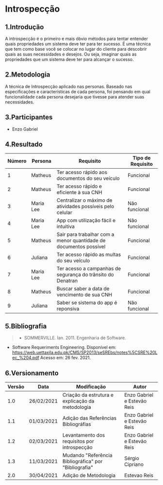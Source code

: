 # Introspecção

## 1.Introdução
A introspecção é o primeiro e mais óbvio métodos para tentar entender quais propriedades um sistema deve ter para ter sucesso.
É uma técnica que tem como base você se colocar no lugar do cliente para descobrir quais as suas necessidades e desejos. Ou seja, imaginar quais as propriedades que um sistema deve ter para alcançar o sucesso.

## 2.Metodologia
A técnica de Introspecção aplicado nas personas. Baseado nas especificações e características de cada persona, foi pensando em qual funcionalidade cada persona desejaria que tivesse para atender suas necessidades.

## 3.Participantes
- Enzo Gabriel
## 4.Resultado

|Número| Persona | Requisito | Tipo de Requisito
|--|--|--|--|
| 1 | Matheus | Ter acesso rápido aos documentos do seu veículo | Funcional |
| 2 | Matheus | Ter acesso rápido e eficiente à sua CNH  | Funcional |
| 3 | Maria Lee | Centralizar o máximo de atividades possíveis pelo celular | Não funcional
| 4 | Maria Lee | App com utilização fácil e intuitiva | Não funcional 
| 5 | Matheus | Sair para trabalhar com a menor quantidade de documentos possível | Funcional
| 6 | Juliana | Ter acesso rápido as multas do seu veículo | Funcional 
| 7 | Maria Lee | Ter acesso a campanhas de segurança do trânsito do Denatran | Funcional
| 8 | Matheus | Buscar saber a data de vencimento de sua CNH | Funcional
| 9 | Juliana | Saber se sistema do app é reponsiva | Não funcional


## 5.Bibliografia

> - SOMMERVILLE. Ian. 2011. Engenharia de Software.
  - Software Requeriments Engineering. Disponível em: https://web.uettaxila.edu.pk/CMS/SP2013/seSREbs/notes%5CSRE%20Lec_%204.pdf Acesso em: 26 fev. 2021.

## 6.Versionamento
| Versão | Data | Modificação | Autor |
|--|--|--|--|
| 1.0 | 26/02/2021 | Criação da estrutura e explicação da metodologia | Enzo Gabriel e Estevão Reis|
| 1.1 | 01/03/2021 | Adição das Referências Bibliográfias | Enzo Gabriel e Estevão Reis|
| 1.2 | 02/03/2021 | Levantamento dos requisitos por introspecção | Enzo Gabriel e Estevão Reis|
| 1.3 | 11/03/2021 | Mudando "Referência Bibliográfica" por "Bibliografia" | Sérgio Cipriano|
| 2.0 | 30/04/2021 | Adição de Metodologia                                 | Estevao Reis   |

